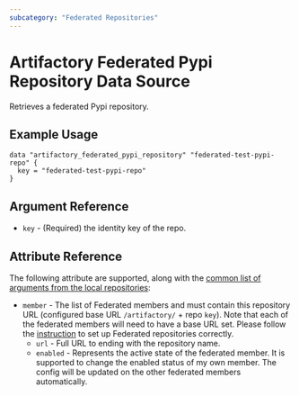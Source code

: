 ```yaml
---
subcategory: "Federated Repositories"
---
```

# Artifactory Federated Pypi Repository Data Source

Retrieves a federated Pypi repository.

## Example Usage

```hcl
data "artifactory_federated_pypi_repository" "federated-test-pypi-repo" {
  key = "federated-test-pypi-repo"
}
```

## Argument Reference

* `key` - (Required) the identity key of the repo.

## Attribute Reference
The following attribute are supported, along with the [common list of arguments from the local repositories](local.md):

* `member` - The list of Federated members and must contain this repository URL (configured base URL
  `/artifactory/` + repo `key`). Note that each of the federated members will need to have a base URL set.
  Please follow the [instruction](https://www.jfrog.com/confluence/display/JFROG/Working+with+Federated+Repositories#WorkingwithFederatedRepositories-SettingUpaFederatedRepository)
  to set up Federated repositories correctly.
  * `url` - Full URL to ending with the repository name.
  * `enabled` - Represents the active state of the federated member. It is supported to change the enabled
    status of my own member. The config will be updated on the other federated members automatically.
